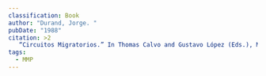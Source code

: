 ```yaml
---
classification: Book
author: "Durand, Jorge. "
pubDate: "1988"
citation: >2
   “Circuitos Migratorios.” In Thomas Calvo and Gustavo López (Eds.), Movimientos de Población en el Centro-Occidente de México (pp. 25-49). México: Centro de Estudios Mexicanos y Centroamericanos, El Colegio de Michoacán.
tags:
  - MMP
---
```

